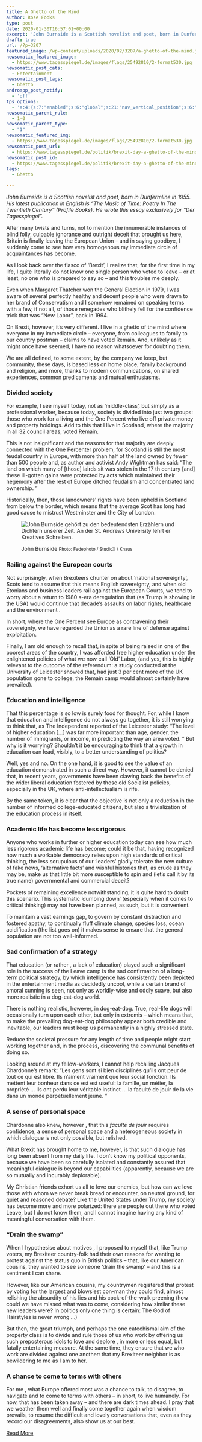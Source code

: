 ```yaml
---
title: A Ghetto of the Mind
author: Rose Fooks
type: post
date: 2020-01-30T16:57:01+00:00
excerpt: 'John Burnside is a Scottish novelist and poet, born in Dunfermline in 1955. His latest publication in English is „The Music of Time: Poetry In The Twentieth Century“ (Profile Books). He wrote this essay exclusively for „Der Tagesspiegel“. After many twists and turns, not to mention the innumerable instances of blind folly, culpable ignorance and&hellip;'
draft: true
url: /?p=3207
featured_image: /wp-content/uploads/2020/02/3207/a-ghetto-of-the-mind.jpg
newsomatic_featured_image:
  - https://www.tagesspiegel.de/images/flags/25492810/2-format530.jpg
newsomatic_post_cats:
  - Entertainment
newsomatic_post_tags:
  - Ghetto
androapp_post_notify:
  - 'off'
tps_options:
  - 'a:4:{s:7:"enabled";s:6:"global";s:21:"nav_vertical_position";s:6:"global";s:23:"nav_hide_on_first_slide";b:0;s:23:"slide_loading_mechanism";s:6:"global";}'
newsomatic_parent_rule:
  - 1-0
newsomatic_parent_type:
  - "1"
newsomatic_featured_img:
  - https://www.tagesspiegel.de/images/flags/25492810/2-format530.jpg
newsomatic_post_url:
  - https://www.tagesspiegel.de/politik/brexit-day-a-ghetto-of-the-mind/25492600.html
newsomatic_post_id:
  - https://www.tagesspiegel.de/politik/brexit-day-a-ghetto-of-the-mind/25492600.html
tags:
  - Ghetto

---
```

<div itemprop="articleBody">
  <p>
    <em> John Burnside is a Scottish novelist and poet, born in Dunfermline in 1955. His latest publication in English is &#8220;The Music of Time: Poetry In The Twentieth Century&#8221; (Profile Books). He wrote this essay exclusively for &#8220;Der Tagesspiegel&#8221;. </em>
  </p>
  
  <p>
    After many twists and turns, not to mention the innumerable instances of blind folly, culpable ignorance and outright deceit that brought us here, Britain is finally leaving the European Union &#8211; and in saying goodbye, I suddenly come to see how very homogenous my immediate circle of acquaintances has become.
  </p>
  
  <p>
    As I look back over the fiasco of &#8216;Brexit&#8217;, I realize that, for the first time in my life, I quite literally do not know one single person who voted to leave &#8211; or at least, no one who is prepared to say so &#8211; and this troubles me deeply.
  </p>
  
  <p>
    Even when Margaret Thatcher won the General Election in 1979, I was aware of several perfectly healthy and decent people who were drawn to her brand of Conservatism and I somehow remained on speaking terms with a few, if not all, of those renegades who blithely fell for the confidence trick that was &#8220;New Labor&#8221;, back in 1994.
  </p>
  
  <p>
    On Brexit, however, it&#8217;s very different. I live in a ghetto of the mind where everyone in my immediate circle &#8211; everyone, from colleagues to family to our country postman &#8211; claims to have voted Remain. And, unlikely as it might once have seemed, I have no reason whatsoever for doubting them.
  </p>
  
  <p>
    We are all defined, to some extent, by the company we keep, but community, these days, is based less on home place, family background and religion, and more, thanks to modern communications, on shared experiences, common predicaments and mutual enthusiasms.
  </p>
  
  <h3>
    Divided society
  </h3>
  
  <p>
    For example, I see myself today, not as &#8216;middle-class&#8217;, but simply as a professional worker, because today, society is divided into just two groups: those who work for a living and the One Percent who live off private money and property holdings. Add to this that I live in Scotland, where the majority in all 32 council areas, voted Remain.
  </p>
  
  <p>
    This is not insignificant and the reasons for that majority are deeply connected with the One Percenter problem, for Scotland is still the most feudal country in Europe, with more than half of the land owned by fewer than 500 people and, as author and activist Andy Wightman has said: &#8220;The land on which many of [those] lairds sit was stolen in the 17 th century [and] these ill-gotten gains were protected by acts which maintained their hegemony after the rest of Europe ditched feudalism and concentrated land ownership. &#8221;
  </p>
  
  <p>
    Historically, then, those landowners&#8217; rights have been upheld in Scotland from below the border, which means that the average Scot has long had good cause to mistrust Westminster and the City of London.
  </p><figure itemprop="image" itemscope="itemscope" itemtype="http://schema.org/ImageObject"> 
  
  <p>
    <img alt="John Burnside gehört zu den bedeutendsten Erzählern und Dichtern unserer Zeit. An der St. Andrews University lehrt er Kreatives Schreiben." itemprop="contentURL" src="http://www.tagesspiegel.de/images/heprodimagesfotos86120160824bunr_478_1_20160823095808342-jpg/14445946/7-format3001.jpg?inIsFirst=false" />
  </p><figcaption itemprop="caption description">
  
  <span itemprop="description"> John Burnside </span> <small itemprop="copyrightHolder"> Photo: Fedephoto / StudioX / Knaus </small> </figcaption></figure> 
  
  <h3>
    Railing against the European courts
  </h3>
  
  <p>
    Not surprisingly, when Brexiteers chunter on about &#8216;national sovereignty&#8217;, Scots tend to assume that this means English sovereignty, and when old Etonians and business leaders rail against the European Courts, we tend to worry about a return to 1980 s-era deregulation that (as Trump is showing in the USA) would continue that decade&#8217;s assaults on labor rights, healthcare and the environment .
  </p>
  
  <p>
    In short, where the One Percent see Europe as contravening their sovereignty, we have regarded the Union as a rare line of defense against exploitation.
  </p>
  
  <p>
    Finally, I am old enough to recall that, in spite of being raised in one of the poorest areas of the country, I was afforded free higher education under the enlightened policies of what we now call &#8216;Old&#8217; Labor, (and yes, this is highly relevant to the outcome of the referendum: a study conducted at the University of Leicester showed that, had just 3 per cent more of the UK population gone to college, the Remain camp would almost certainly have prevailed).
  </p>
  
  <h3>
    Education and intelligence
  </h3>
  
  <p>
    That this percentage is so low is surely food for thought. For, while I know that education and intelligence do not always go together, it is still worrying to think that, as The Independent reported of the Leicester study: &#8220;The level of higher education […] was far more important than age, gender, the number of immigrants, or income, in predicting the way an area voted. &#8221; But why is it worrying? Shouldn&#8217;t it be encouraging to think that a growth in education can lead, visibly, to a better understanding of politics?
  </p>
  
  <p>
    Well, yes and no. On the one hand, it is good to see the value of an education demonstrated in such a direct way. However, it cannot be denied that, in recent years, governments have been clawing back the benefits of the wider liberal education fostered by those old Socialist policies, especially in the UK, where anti-intellectualism is rife.
  </p>
  
  <p>
    By the same token, it is clear that the objective is not only a reduction in the number of informed college-educated citizens, but also a trivialization of the education process in itself.
  </p>
  
  <h3>
    Academic life has become less rigorous
  </h3>
  
  <p>
    Anyone who works in further or higher education today can see how much less rigorous academic life has become; could it be that, having recognized how much a workable democracy relies upon high standards of critical thinking, the less scrupulous of our &#8216;leaders&#8217; gladly tolerate the new culture of fake news, &#8216;alternative facts&#8217; and wishful histories that, as crude as they may be, make us that little bit more susceptible to spin and (let&#8217;s call it by its true name) governmental and commercial deceit?
  </p>
  
  <p>
    Pockets of remaining excellence notwithstanding, it is quite hard to doubt this scenario. This systematic &#8216;dumbing down&#8217; (especially when it comes to critical thinking) may not have been planned, as such, but it is convenient.
  </p>
  
  <p>
    To maintain a vast earnings gap, to govern by constant distraction and fostered apathy, to continually fluff climate change, species loss, ocean acidification (the list goes on) it makes sense to ensure that the general population are not too well-informed.
  </p>
  
  <h3>
    Sad confirmation of a strategy
  </h3>
  
  <p>
    That education (or rather , a lack of education) played such a significant role in the success of the Leave camp is the sad confirmation of a long-term political strategy, by which intelligence has consistently been depicted in the entertainment media as decidedly uncool, while a certain brand of amoral cunning is seen, not only as worldly-wise and oddly suave, but also more realistic in a dog-eat-dog world.
  </p>
  
  <p>
    There is nothing realistic, however, in dog-eat-dog. True, real-life dogs will occasionally turn upon each other, but only in extremis &#8211; which means that, to make the prevailing dog-eat-dog philosophy appear both credible and inevitable, our leaders must keep us permanently in a highly stressed state.
  </p>
  
  <p>
    Reduce the societal pressure for any length of time and people might start working together and, in the process, discovering the communal benefits of doing so.
  </p>
  
  <p>
    Looking around at my fellow-workers, I cannot help recalling Jacques Chardonne&#8217;s remark: &#8220;Les gens sont si bien disciplinés qu&#8217;ils ont peur de tout ce qui est libre. Ils n&#8217;aiment vraiment que leur social fonction. Ils mettent leur bonheur dans ce est est useful: la famille, un métier, la propriété &#8230; Ils ont perdu leur véritable instinct &#8230; la faculté de jouir de la vie dans un monde perpétuellement jeune. &#8221;
  </p>
  
  <h3>
    A sense of personal space
  </h3>
  
  <p>
    Chardonne also knew, however , that this <em> faculté de jouir </em> requires confidence, a sense of personal space and a heterogeneous society in which dialogue is not only possible, but relished.
  </p>
  
  <p>
    What Brexit has brought home to me, however, is that such dialogue has long been absent from my daily life. I don&#8217;t know my political opponents, because we have been so carefully isolated and constantly assured that meaningful dialogue is beyond our capabilities (apparently, because we are so mutually and incurably deplorable).
  </p>
  
  <p>
    My Christian friends exhort us all to love our enemies, but how can we love those with whom we never break bread or encounter, on neutral ground, for quiet and reasoned debate? Like the United States under Trump, my society has become more and more polarized: there are people out there who voted Leave, but I do not know them, and I cannot imagine having any kind of meaningful conversation with them.
  </p>
  
  <h3>
    &#8220;Drain the swamp&#8221;
  </h3>
  
  <p>
    When I hypothesise about motives , I proposed to myself that, like Trump voters, my Brexiteer country-folk had their own reasons for wanting to protest against the status quo in British politics &#8211; that, like our American cousins, they wanted to see someone &#8216;drain the swamp&#8217; &#8211; and this is a sentiment I can share.
  </p>
  
  <p>
    However, like our American cousins, my countrymen registered that protest by voting for the largest and blowsiest con-man they could find, almost relishing the absurdity of his lies and his cock-of-the-walk preening (how could we have missed what was to come, considering how similar these new leaders were? In politics only one thing is certain: The God of Hairstyles is never wrong &#8230;)
  </p>
  
  <p>
    But then, the great triumph, and perhaps the one catechismal aim of the property class is to divide and rule those of us who work by offering us such preposterous idols to love and deplore , in more or less equal, but fatally entertaining measure. At the same time, they ensure that we who work are divided against one another: that my Brexiteer neighbor is as bewildering to me as I am to her.
  </p>
  
  <h3>
    A chance to come to terms with others
  </h3>
  
  <p>
    For me , what Europe offered most was a chance to talk, to disagree, to navigate and to come to terms with others &#8211; in short, to live humanely. For now, that has been taken away &#8211; and there are dark times ahead. I pray that we weather them well and finally come together again when wisdom prevails, to resume the difficult and lovely conversations that, even as they record our disagreements, also show us at our best.
  </p></p>
</div>

 <a href="https://www.tagesspiegel.de/politik/brexit-day-a-ghetto-of-the-mind/25492600.html" class="button purchase" rel="nofollow noopener noreferrer" target="_blank">Read More </a>